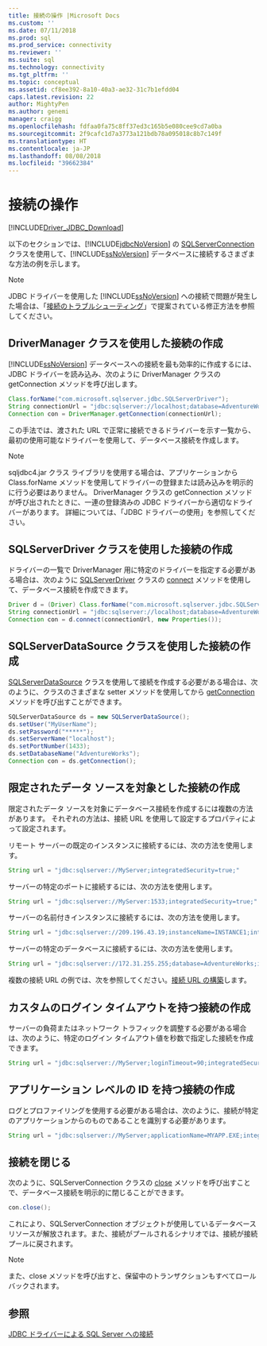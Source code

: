 ```yaml
---
title: 接続の操作 |Microsoft Docs
ms.custom: ''
ms.date: 07/11/2018
ms.prod: sql
ms.prod_service: connectivity
ms.reviewer: ''
ms.suite: sql
ms.technology: connectivity
ms.tgt_pltfrm: ''
ms.topic: conceptual
ms.assetid: cf8ee392-8a10-40a3-ae32-31c7b1efdd04
caps.latest.revision: 22
author: MightyPen
ms.author: genemi
manager: craigg
ms.openlocfilehash: fdfaa0fa75c8ff37ed3c165b5e080cee9cd7a0ba
ms.sourcegitcommit: 2f9cafc1d7a3773a121bdb78a095018c8b7c149f
ms.translationtype: HT
ms.contentlocale: ja-JP
ms.lasthandoff: 08/08/2018
ms.locfileid: "39662384"
---
```

# <a name="working-with-a-connection"></a>接続の操作

[!INCLUDE[Driver_JDBC_Download](../../includes/driver_jdbc_download.md)]

以下のセクションでは、[!INCLUDE[jdbcNoVersion](../../includes/jdbcnoversion_md.md)] の [SQLServerConnection](../../connect/jdbc/reference/sqlserverconnection-class.md) クラスを使用して、[!INCLUDE[ssNoVersion](../../includes/ssnoversion_md.md)] データベースに接続するさまざまな方法の例を示します。

> [!NOTE]  
> JDBC ドライバーを使用した [!INCLUDE[ssNoVersion](../../includes/ssnoversion_md.md)] への接続で問題が発生した場合は、「[接続のトラブルシューティング](../../connect/jdbc/troubleshooting-connectivity.md)」で提案されている修正方法を参照してください。

## <a name="creating-a-connection-by-using-the-drivermanager-class"></a>DriverManager クラスを使用した接続の作成

[!INCLUDE[ssNoVersion](../../includes/ssnoversion_md.md)] データベースへの接続を最も効率的に作成するには、JDBC ドライバーを読み込み、次のように DriverManager クラスの getConnection メソッドを呼び出します。

```java
Class.forName("com.microsoft.sqlserver.jdbc.SQLServerDriver");  
String connectionUrl = "jdbc:sqlserver://localhost;database=AdventureWorks;integratedSecurity=true;"  
Connection con = DriverManager.getConnection(connectionUrl);  
```

この手法では、渡された URL で正常に接続できるドライバーを示す一覧から、最初の使用可能なドライバーを使用して、データベース接続を作成します。

> [!NOTE]  
> sqljdbc4.jar クラス ライブラリを使用する場合は、アプリケーションから Class.forName メソッドを使用してドライバーの登録または読み込みを明示的に行う必要はありません。 DriverManager クラスの getConnection メソッドが呼び出されたときに、一連の登録済みの JDBC ドライバーから適切なドライバーがあります。 詳細については、「JDBC ドライバーの使用」を参照してください。

## <a name="creating-a-connection-by-using-the-sqlserverdriver-class"></a>SQLServerDriver クラスを使用した接続の作成

ドライバーの一覧で DriverManager 用に特定のドライバーを指定する必要がある場合は、次のように [SQLServerDriver](../../connect/jdbc/reference/sqlserverdriver-class.md) クラスの [connect](../../connect/jdbc/reference/connect-method-sqlserverdriver.md) メソッドを使用して、データベース接続を作成できます。

```java
Driver d = (Driver) Class.forName("com.microsoft.sqlserver.jdbc.SQLServerDriver").newInstance();  
String connectionUrl = "jdbc:sqlserver://localhost;database=AdventureWorks;integratedSecurity=true;"  
Connection con = d.connect(connectionUrl, new Properties());  
```

## <a name="creating-a-connection-by-using-the-sqlserverdatasource-class"></a>SQLServerDataSource クラスを使用した接続の作成

[SQLServerDataSource](../../connect/jdbc/reference/sqlserverdatasource-class.md) クラスを使用して接続を作成する必要がある場合は、次のように、クラスのさまざまな setter メソッドを使用してから [getConnection](../../connect/jdbc/reference/getconnection-method.md) メソッドを呼び出すことができます。

```java
SQLServerDataSource ds = new SQLServerDataSource();  
ds.setUser("MyUserName");  
ds.setPassword("*****");  
ds.setServerName("localhost");  
ds.setPortNumber(1433);
ds.setDatabaseName("AdventureWorks");  
Connection con = ds.getConnection();  
```

## <a name="creating-a-connection-that-targets-a-very-specific-data-source"></a>限定されたデータ ソースを対象とした接続の作成

限定されたデータ ソースを対象にデータベース接続を作成するには複数の方法があります。 それぞれの方法は、接続 URL を使用して設定するプロパティによって設定されます。

リモート サーバーの既定のインスタンスに接続するには、次の方法を使用します。

```java
String url = "jdbc:sqlserver://MyServer;integratedSecurity=true;"
```

サーバーの特定のポートに接続するには、次の方法を使用します。

```java
String url = "jdbc:sqlserver://MyServer:1533;integratedSecurity=true;"
```

サーバーの名前付きインスタンスに接続するには、次の方法を使用します。

```java
String url = "jdbc:sqlserver://209.196.43.19;instanceName=INSTANCE1;integratedSecurity=true;"
```

サーバーの特定のデータベースに接続するには、次の方法を使用します。

```java
String url = "jdbc:sqlserver://172.31.255.255;database=AdventureWorks;integratedSecurity=true;"
```

複数の接続 URL の例では、次を参照してください。[接続 URL の構築](../../connect/jdbc/building-the-connection-url.md)します。

## <a name="creating-a-connection-with-a-custom-login-time-out"></a>カスタムのログイン タイムアウトを持つ接続の作成

サーバーの負荷またはネットワーク トラフィックを調整する必要がある場合は、次のように、特定のログイン タイムアウト値を秒数で指定した接続を作成できます。

```java
String url = "jdbc:sqlserver://MyServer;loginTimeout=90;integratedSecurity=true;"
```

## <a name="create-a-connection-with-application-level-identity"></a>アプリケーション レベルの ID を持つ接続の作成

ログとプロファイリングを使用する必要がある場合は、次のように、接続が特定のアプリケーションからのものであることを識別する必要があります。

```java
String url = "jdbc:sqlserver://MyServer;applicationName=MYAPP.EXE;integratedSecurity=true;"
```

## <a name="closing-a-connection"></a>接続を閉じる

次のように、SQLServerConnection クラスの [close](../../connect/jdbc/reference/close-method-sqlserverconnection.md) メソッドを呼び出すことで、データベース接続を明示的に閉じることができます。

```java
con.close();
```

これにより、SQLServerConnection オブジェクトが使用しているデータベース リソースが解放されます。また、接続がプールされるシナリオでは、接続が接続プールに戻されます。

> [!NOTE]  
> また、close メソッドを呼び出すと、保留中のトランザクションもすべてロールバックされます。

## <a name="see-also"></a>参照

[JDBC ドライバーによる SQL Server への接続](../../connect/jdbc/connecting-to-sql-server-with-the-jdbc-driver.md)
